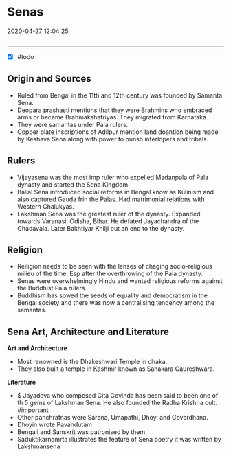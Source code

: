 # Senas
2020-04-27 12:04:25
            
```toc
```
---

- [x] #todo 


## Origin and Sources
-  Ruled from Bengal in the 11th and 12th century was founded by Samanta Sena. 
- Deopara prashasti mentions that they were Brahmins who embraced arms or became Brahmakshatriyas. They migrated from Karnataka.
- They were samantas under Pala rulers.
- Copper plate inscriptions of Adilpur mention land doantion being made by Keshava Sena along with power to punsh interlopers and tribals.

## Rulers
- Vijayasena was the most imp ruler who expelled Madanpala of Pala dynasty and started the Sena Kingdom.
- Ballal Sena introduced social reforms in Bengal know as Kulinism and also captured Gauda frin the Palas. Had matrimonial relations with Western Chalukyas.
- Lakshman Sena was the greatest ruler of the dynasty. Expanded towards Varanasi, Odisha, Bihar. He defated Jayachandra of the Ghadavala. Later Bakhtiyar Khilji put an end to the dynasty.

## Religion
- Reiligion needs to be seen with the lenses of chaging socio-religious milieu of the time. Esp after the overthrowing of the Pala dynasty.
- Senas were overwhelmingly Hindu and wanted religious reforms against the Buddhist Pala rulers.
- Buddhism has sowed the seeds of equality and democratism in the Bengal society and there was now a centralising tendency among the samantas.  

## Sena Art, Architecture and Literature
**Art and Architecture**

- Most renowned is the Dhakeshwari Temple in dhaka.
- They also built a temple in Kashmir known as Sanakara Gaureshwara.

**Literature** 
- $ Jayadeva who composed Gita Govinda has been said to been one of th 5 gems of Lakshman Sena. He also founded the Radha Krishna cult. #important 
- Other panchratnas were Sarana, Umapathi, Dhoyi and Govardhana.
- Dhoyin wrote Pavandutam
- Bengali and Sanskrit was patronised by them. 
- Saduktikarnamrta illustrates the feature of Sena poetry it was written by Lakshmansena

